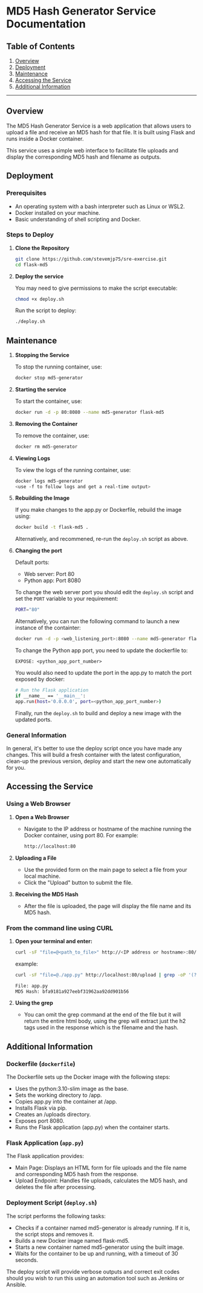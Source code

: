 # MD5 Hash Generator Service Documentation

## Table of Contents

1. [Overview](#overview)
2. [Deployment](#deployment)
3. [Maintenance](#maintenance)
4. [Accessing the Service](#accessing-the-service)
5. [Additional Information](#additional-information)

---

## Overview

The MD5 Hash Generator Service is a web application that allows users to upload a file and receive an MD5 hash for that file. It is built using Flask and runs inside a Docker container. 

This service uses a simple web interface to facilitate file uploads and display the corresponding MD5 hash and filename as outputs.

## Deployment

### Prerequisites

- An operating system with a bash interpreter such as Linux or WSL2.
- Docker installed on your machine.
- Basic understanding of shell scripting and Docker.

### Steps to Deploy

1. **Clone the Repository**

   ```bash
   git clone https://github.com/stevemjp75/sre-exercise.git
   cd flask-md5
   ```
2. **Deploy the service** 
    
    You may need to give permissions to make the script executable:
    ```bash
    chmod +x deploy.sh
    ```
    Run the script to deploy:

    ```bash
    ./deploy.sh
    ```
    

## Maintenance

1. **Stopping the Service**

    To stop the running container, use:
    ```bash
    docker stop md5-generator
    ```
2. **Starting the service**
    
    To start the container, use:
    
    ```bash
    docker run -d -p 80:8080 --name md5-generator flask-md5
    ```

3. **Removing the Container**

    To remove the container, use:
    ```bash
    docker rm md5-generator
    ```
4. **Viewing Logs**

    To view the logs of the running container, use:
    ```bash
    docker logs md5-generator
    <use -f to follow logs and get a real-time output>
    ```
5. **Rebuilding the Image**

    If you make changes to the app.py or Dockerfile, rebuild the image using:
    ```bash
    docker build -t flask-md5 .
    ```
    Alternatively, and recommened, re-run the ```deploy.sh``` script as above.

6. **Changing the port**
    
    Default ports:
    - Web server: Port 80
    - Python app: Port 8080
    
    To change the web server port you should edit the ```deploy.sh``` script and set the ```PORT``` variable to your requirement:
    ```bash
    PORT="80"
    ```
    Alternatively, you can run the following command to launch a new instance of the containter:
    ```bash
    docker run -d -p <web_listening_port>:8080 --name md5-generator flask-md5
    ```
    To change the Python app port, you need to update the dockerfile to:
     ```
     EXPOSE: <python_app_port_number>
     ```
    You would also need to update the port in the app.py to match the port exposed by docker:
    ```bash
    # Run the Flask application
    if __name__ == '__main__':
    app.run(host='0.0.0.0', port=<python_app_port_number>)
    ```
    Finally, run the ```deploy.sh``` to build and deploy a new image with the updated ports.

 ### General Information

In general, it's better to use the deploy script once you have made any changes. This will build a fresh container with the latest configuration, clean-up the previous version, deploy and start the new one automatically for you.

## Accessing the Service
### Using a Web Browser
1. **Open a Web Browser**

    - Navigate to the IP address or hostname of the machine running the Docker container, using port 80. For example:
      ```bash
      http://localhost:80
       ```
2. **Uploading a File**
    - Use the provided form on the main page to select a file from your local machine.
    - Click the "Upload" button to submit the file.

3. **Receiving the MD5 Hash**
    - After the file is uploaded, the page will display the file name and its MD5 hash.

### From the command line using CURL
1. **Open your terminal and enter:**
    ```bash
    curl -sF "file=@<path_to_file>" http://<IP address or hostname>:80/upload | grep -oP '(?<=<h2>).*(?=</h2>)'
    ```
    example:
    ```bash
    curl -sF "file=@./app.py" http://localhost:80/upload | grep -oP '(?<=<h2>).*(?=</h2>)'

    File: app.py
    MD5 Hash: bfa9181a927eebf31962aa92dd901b56
    ```
    
2. **Using the grep**
    - You can omit the grep command at the end of the file but it will return the entire html body, using the grep will extract just the h2 tags used in the response which is the filename and the hash.

## Additional Information

### Dockerfile (```dockerfile```)

The Dockerfile sets up the Docker image with the following steps:
- Uses the python:3.10-slim image as the base.
- Sets the working directory to /app.
- Copies app.py into the container at /app.
- Installs Flask via pip.
- Creates an /uploads directory.
- Exposes port 8080.
- Runs the Flask application (app.py) when the container starts.

### Flask Application (```app.py```)

The Flask application provides:
- Main Page: Displays an HTML form for file uploads and the file name and corresponding MD5 hash from the response.
- Upload Endpoint: Handles file uploads, calculates the MD5 hash, and deletes the file after processing.

### Deployment Script (```deploy.sh```)

The script performs the following tasks:

  - Checks if a container named md5-generator is already running. If it is, the script stops and removes it.
  - Builds a new Docker image named flask-md5.
  - Starts a new container named md5-generator using the built image.
  - Waits for the container to be up and running, with a timeout of 30 seconds.

The deploy script will provide verbose outputs and correct exit codes should you wish to run this using an automation tool such as Jenkins or Ansible.
